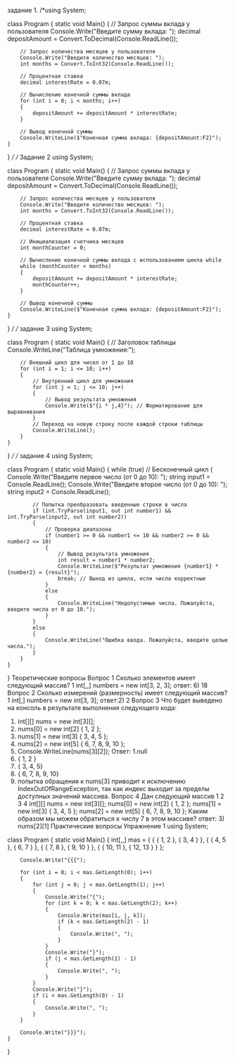 задание 1. 
/*using System;

class Program
{
    static void Main()
    {
        // Запрос суммы вклада у пользователя
        Console.Write("Введите сумму вклада: ");
        decimal depositAmount = Convert.ToDecimal(Console.ReadLine());

        // Запрос количества месяцев у пользователя
        Console.Write("Введите количество месяцев: ");
        int months = Convert.ToInt32(Console.ReadLine());

        // Процентная ставка
        decimal interestRate = 0.07m;

        // Вычисление конечной суммы вклада
        for (int i = 0; i < months; i++)
        {
            depositAmount += depositAmount * interestRate;
        }

        // Вывод конечной суммы
        Console.WriteLine($"Конечная сумма вклада: {depositAmount:F2}");
    }
}
*/
/*
Задание 2
using System;

class Program
{
    static void Main()
    {
        // Запрос суммы вклада у пользователя
        Console.Write("Введите сумму вклада: ");
        decimal depositAmount = Convert.ToDecimal(Console.ReadLine());

        // Запрос количества месяцев у пользователя
        Console.Write("Введите количество месяцев: ");
        int months = Convert.ToInt32(Console.ReadLine());

        // Процентная ставка
        decimal interestRate = 0.07m;

        // Инициализация счетчика месяцев
        int monthCounter = 0;

        // Вычисление конечной суммы вклада с использованием цикла while
        while (monthCounter < months)
        {
            depositAmount += depositAmount * interestRate;
            monthCounter++;
        }

        // Вывод конечной суммы
        Console.WriteLine($"Конечная сумма вклада: {depositAmount:F2}");
    }
}
*/
/*
задание 3
using System;

class Program
{
    static void Main()
    {
        // Заголовок таблицы
        Console.WriteLine("Таблица умножения:");
        
        // Внешний цикл для чисел от 1 до 10
        for (int i = 1; i <= 10; i++)
        {
            // Внутренний цикл для умножения
            for (int j = 1; j <= 10; j++)
            {
                // Вывод результата умножения
                Console.Write($"{i * j,4}"); // Форматирование для выравнивания
            }
            // Переход на новую строку после каждой строки таблицы
            Console.WriteLine();
        }
    }
}
*/
/*
задание 4
using System;

class Program
{
    static void Main()
    {
        while (true) // Бесконечный цикл
        {
            Console.Write("Введите первое число (от 0 до 10): ");
            string input1 = Console.ReadLine();
            Console.Write("Введите второе число (от 0 до 10): ");
            string input2 = Console.ReadLine();

            // Попытка преобразовать введенные строки в числа
            if (int.TryParse(input1, out int number1) && int.TryParse(input2, out int number2))
            {
                // Проверка диапазона
                if (number1 >= 0 && number1 <= 10 && number2 >= 0 && number2 <= 10)
                {
                    // Вывод результата умножения
                    int result = number1 * number2;
                    Console.WriteLine($"Результат умножения {number1} * {number2} = {result}");
                    break; // Выход из цикла, если числа корректные
                }
                else
                {
                    Console.WriteLine("Недопустимые числа. Пожалуйста, введите числа от 0 до 10.");
                }
            }
            else
            {
                Console.WriteLine("Ошибка ввода. Пожалуйста, введите целые числа.");
            }
        }
    }
}
Теоретические вопросы
Вопрос 1
Сколько элементов имеет следующий массив?
1
int[,,] numbers = new int[3, 2, 3];
ответ: 6) 18
Вопрос 2
Сколько измерений (размерность) имеет следующий массив?
1
int[,] numbers = new int[3, 3];
ответ:2) 2
Вопрос 3
Что будет выведено на консоль в результате выполнения следующего кода:
1. int[][] nums = new int[3][];
2. nums[0] = new int[2] { 1, 2 };
3. nums[1] = new int[3] { 3, 4, 5 }; 
4. nums[2] = new int[5] { 6, 7, 8, 9, 10 };
5. Console.WriteLine(nums[3][2]);
Ответ: 1.null
2. { 1, 2 }
3. { 3, 4, 5}
4. { 6, 7, 8, 9, 10}
5. попытка обращения к nums[3] приводит к исключению IndexOutOfRangeException, так как индекс выходит за пределы доступных значений массива.
Вопрос 4
Дан следующий массив
1
2
3
4
int[][] nums = new int[3][];
nums[0] = new int[2] { 1, 2 };
nums[1] = new int[3] { 3, 4, 5 }; 
nums[2] = new int[5] { 6, 7, 8, 9, 10 };
Каким образом мы можем обратиться к числу 7 в этом массиве?
ответ: 3) nums[2][1]
Практические вопросы
Упражнение 1
using System;

class Program
{
    static void Main()
    {
        int[,,] mas = { 
            { { 1, 2 }, { 3, 4 } }, 
            { { 4, 5 }, { 6, 7 } }, 
            { { 7, 8 }, { 9, 10 } }, 
            { { 10, 11 }, { 12, 13 } } 
        };

        Console.Write("{{{");
        
        for (int i = 0; i < mas.GetLength(0); i++)
        {
            for (int j = 0; j < mas.GetLength(1); j++)
            {
                Console.Write("{");
                for (int k = 0; k < mas.GetLength(2); k++)
                {
                    Console.Write(mas[i, j, k]);
                    if (k < mas.GetLength(2) - 1)
                    {
                        Console.Write(", ");
                    }
                }
                Console.Write("}");
                if (j < mas.GetLength(1) - 1)
                {
                    Console.Write(", ");
                }
            }
            Console.Write("}");
            if (i < mas.GetLength(0) - 1)
            {
                Console.Write(", ");
            }
        }

        Console.Write("}}}");
    }
}
